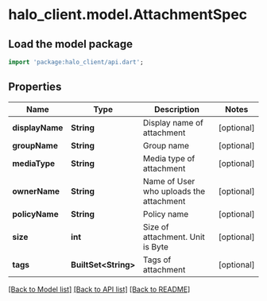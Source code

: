 # halo_client.model.AttachmentSpec

## Load the model package
```dart
import 'package:halo_client/api.dart';
```

## Properties
Name | Type | Description | Notes
------------ | ------------- | ------------- | -------------
**displayName** | **String** | Display name of attachment | [optional] 
**groupName** | **String** | Group name | [optional] 
**mediaType** | **String** | Media type of attachment | [optional] 
**ownerName** | **String** | Name of User who uploads the attachment | [optional] 
**policyName** | **String** | Policy name | [optional] 
**size** | **int** | Size of attachment. Unit is Byte | [optional] 
**tags** | **BuiltSet&lt;String&gt;** | Tags of attachment | [optional] 

[[Back to Model list]](../README.md#documentation-for-models) [[Back to API list]](../README.md#documentation-for-api-endpoints) [[Back to README]](../README.md)


